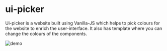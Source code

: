 # ui-picker
Ui-picker is a website built using Vanilla-JS which helps to pick colours for the website to enrich the user-interface.
It also has template where you can change the colours of the components.

![demo](images/demo.gif)
